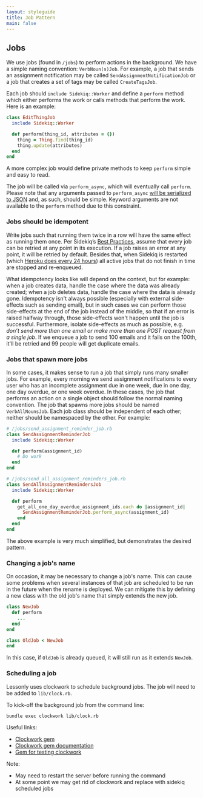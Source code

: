 ```yaml
---
layout: styleguide
title: Job Pattern
main: false
---
```


## Jobs

We use jobs (found in `/jobs`) to perform actions in the background. We have a simple naming convention: `VerbNoun(s)Job`. For example, a job that sends an assignment notification may be called `SendAssignmentNotificationJob` or a job that creates a set of tags may be called `CreateTagsJob`.

Each job should `include Sidekiq::Worker` and define a `perform` method which either performs the work or calls methods that perform the work. Here is an example:

```ruby
class EditThingJob
  include Sidekiq::Worker

  def perform(thing_id, attributes = {})
    thing = Thing.find(thing_id)
    thing.update(attributes)
  end
end
```

A more complex job would define private methods to keep `perform` simple and easy to read.

The job will be called via `perform_async`, which will eventually call `perform`. Please note that any arguments passed to `perform_async` [will be serialized to JSON](https://github.com/mperham/sidekiq/wiki/Best-Practices#1-make-your-job-parameters-small-and-simple) and, as such, should be simple. Keyword arguments are not available to the `perform` method due to this constraint.

### Jobs should be idempotent

Write jobs such that running them twice in a row will have the same effect as running them once. Per Sidekiq’s [Best Practices](https://github.com/mperham/sidekiq/wiki/Best-Practices#2-make-your-job-idempotent-and-transactional), assume that every job can be retried at any point in its execution. If a job raises an error at any point, it will be retried by default. Besides that, when Sidekiq is restarted (which [Heroku does every 24 hours](https://devcenter.heroku.com/articles/dynos#restarting)) all active jobs that do not finish in time are stopped and re-enqueued.

What idempotency looks like will depend on the context, but for example: when a job creates data, handle the case where the data was already created; when a job deletes data, handle the case where the data is already gone. Idempotency isn't always possible (especially with external side-effects such as sending email), but in such cases we can perform those side-effects at the end of the job instead of the middle, so that if an error is raised halfway through, those side-effects won't happen until the job is successful. Furthermore, isolate side-effects as much as possible, e.g. _don’t send more than one email or make more than one POST request from a single job_. If we enqueue a job to send 100 emails and it fails on the 100th, it'll be retried and 99 people will get duplicate emails.

### Jobs that spawn more jobs

In some cases, it makes sense to run a job that simply runs many smaller jobs. For example, every morning we send assignment notifications to every user who has an incomplete assignment due in one week, due in one day, one day overdue, or one week overdue. In these cases, the job that performs an action on a single object should follow the normal naming convention. The job that spawns more jobs should be named `VerbAllNounsJob`. Each job class should be independent of each other; neither should be namespaced by the other. For example:

```ruby
# /jobs/send_assignment_reminder_job.rb
class SendAssignmentReminderJob
  include Sidekiq::Worker

  def perform(assignment_id)
    # Do work
  end
end

# /jobs/send_all_assignment_reminders_job.rb
class SendAllAssignmentRemindersJob
  include Sidekiq::Worker

  def perform
    get_all_one_day_overdue_assignment_ids.each do |assignment_id|
      SendAssignmentReminderJob.perform_async(assignment_id)
    end
  end
end
```

The above example is very much simplified, but demonstrates the desired pattern.

### Changing a job's name

On occasion, it may be necessary to change a job's name. This can cause some problems when several instances of that job are scheduled to be run in the future when the rename is deployed. We can mitigate this by defining a new class with the old job's name that simply extends the new job.

```ruby
class NewJob
  def perform
    ...
  end
end

class OldJob < NewJob
end
```

In this case, if `OldJob` is already queued, it will still run as it extends `NewJob`.

### Scheduling a job

Lessonly uses clockwork to schedule background jobs. The job will need to be added to `lib/clock.rb`.

To kick-off the background job from the command line:
```
bundle exec clockwork lib/clock.rb
```

Useful links:
 - [Clockwork gem](https://rubygems.org/gems/clockwork/versions/1.3.1)
 - [Clockwork gem documentation](https://www.rubydoc.info/gems/clockwork/1.3.1)
 - [Gem for testing clockwork](https://github.com/kevin-j-m/clockwork-test)

Note:
 - May need to restart the server before running the command
 - At some point we may get rid of clockwork and replace with sidekiq scheduled jobs
